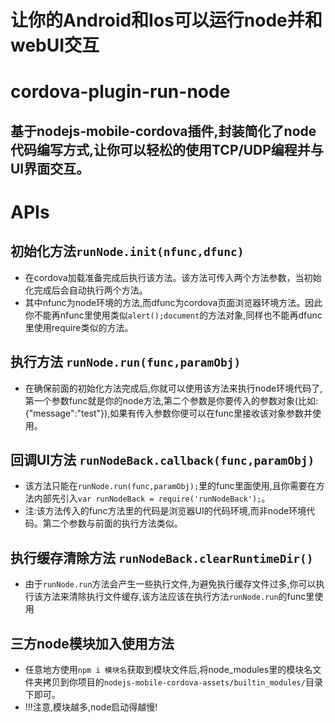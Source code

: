 # 让你的Android和Ios可以运行node并和webUI交互

# cordova-plugin-run-node
## 基于nodejs-mobile-cordova插件,封装简化了node代码编写方式,让你可以轻松的使用TCP/UDP编程并与UI界面交互。

# APIs
## 初始化方法`runNode.init(nfunc,dfunc)`
* 在cordova加载准备完成后执行该方法。该方法可传入两个方法参数，当初始化完成后会自动执行两个方法。
* 其中nfunc为node环境的方法,而dfunc为cordova页面浏览器环境方法。因此你不能再nfunc里使用类似`alert();document`的方法对象,同样也不能再dfunc里使用require类似的方法。

## 执行方法 `runNode.run(func,paramObj)`
* 在确保前面的初始化方法完成后,你就可以使用该方法来执行node环境代码了,第一个参数func就是你的node方法,第二个参数是你要传入的参数对象(比如:{"message":"test"}),如果有传入参数你便可以在func里接收该对象参数并使用。

## 回调UI方法 `runNodeBack.callback(func,paramObj)`
* 该方法只能在`runNode.run(func,paramObj);`里的func里面使用,且你需要在方法内部先引入`var runNodeBack = require('runNodeBack');`。
* 注:该方法传入的func方法里的代码是浏览器UI的代码环境,而非node环境代码。第二个参数与前面的执行方法类似。

## 执行缓存清除方法 `runNodeBack.clearRuntimeDir()`
* 由于`runNode.run`方法会产生一些执行文件,为避免执行缓存文件过多,你可以执行该方法来清除执行文件缓存,该方法应该在执行方法`runNode.run`的func里使用

## 三方node模块加入使用方法
* 任意地方使用`npm i 模块名`获取到模块文件后,将node_modules里的模块名文件夹拷贝到你项目的`nodejs-mobile-cordova-assets/builtin_modules/`目录下即可。
* !!!注意,模块越多,node启动得越慢!